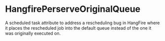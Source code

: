 # HangfirePerserveOriginalQueue
A scheduled task attribute to address a rescheduling bug in HangFire where it places the rescheduled job into the default queue instead of the one it was originally executed on. 
